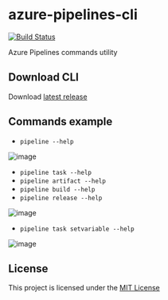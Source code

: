 # azure-pipelines-cli

[![Build Status](https://dev.azure.com/shibayan/azure-pipelines-cli/_apis/build/status/Build%20azure-pipelines-cli?branchName=master)](https://dev.azure.com/shibayan/azure-pipelines-cli/_build/latest?definitionId=26&branchName=master)

 Azure Pipelines commands utility

## Download CLI

Download [latest release](https://github.com/shibayan/azure-pipelines-cli/releases/latest)

## Commands example

- `pipeline --help`

![image](https://user-images.githubusercontent.com/1356444/61607590-6b77fa00-ac8a-11e9-8721-b90d1ef2fe9d.png)

- `pipeline task --help`
- `pipeline artifact --help`
- `pipeline build --help`
- `pipeline release --help`

![image](https://user-images.githubusercontent.com/1356444/61607640-a8dc8780-ac8a-11e9-9171-70698757529a.png)

- `pipeline task setvariable --help`

![image](https://user-images.githubusercontent.com/1356444/61607664-c4e02900-ac8a-11e9-8a17-4e749abd96ca.png)

## License

This project is licensed under the [MIT License](https://github.com/shibayan/azure-pipelines-cli/blob/master/LICENSE)
